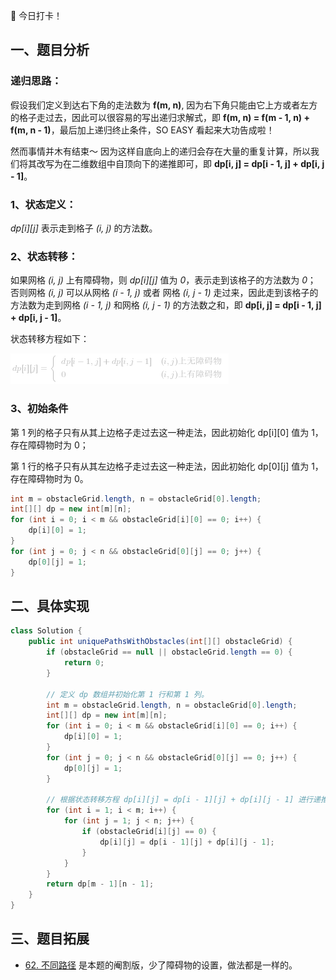 🙋 今日打卡！

## 一、题目分析

### 递归思路：

假设我们定义到达右下角的走法数为 **f(m, n)**, 因为右下角只能由它上方或者左方的格子走过去，因此可以很容易的写出递归求解式，即 **f(m, n) = f(m - 1, n) + f(m, n - 1)**，最后加上递归终止条件，SO EASY 看起来大功告成啦！

然而事情并木有结束～ 因为这样自底向上的递归会存在大量的重复计算，所以我们将其改写为在二维数组中自顶向下的递推即可，即 **dp[i, j] = dp[i - 1, j] + dp[i, j - 1]**。



### 1、状态定义：

*dp[i][j]* 表示走到格子 *(i, j)* 的方法数。

### 2、状态转移：

如果网格 *(i, j)* 上有障碍物，则 *dp[i][j]* 值为 *0*，表示走到该格子的方法数为 *0*；
否则网格 *(i, j)* 可以从网格 *(i - 1, j)* 或者 网格 *(i, j - 1)* 走过来，因此走到该格子的方法数为走到网格 *(i - 1, j)* 和网格 *(i, j - 1)* 的方法数之和，即 **dp[i, j] = dp[i - 1, j] + dp[i, j - 1]**。



状态转移方程如下：

![dp\[i\]\[j\]=\begin{cases}dp\[i-1,j\]+dp\[i,j-1\]&&{(i,j)上无障碍物}\\0&&{(i,j)上有障碍物}\end{cases} ](./p___dp_i__j__=_begin{cases}___dp_i_-_1,_j__+_dp_i,_j_-_1__&_&_{_i,_j__上无障碍物}__0_&_&_{_i,_j__上有障碍物}_end{cases}__.png) 

### 3、初始条件

第 1 列的格子只有从其上边格子走过去这一种走法，因此初始化 dp[i][0] 值为 1，存在障碍物时为 0；

第 1 行的格子只有从其左边格子走过去这一种走法，因此初始化 dp[0][j] 值为 1，存在障碍物时为 0。

``` Java
int m = obstacleGrid.length, n = obstacleGrid[0].length;
int[][] dp = new int[m][n];
for (int i = 0; i < m && obstacleGrid[i][0] == 0; i++) {
    dp[i][0] = 1;
}
for (int j = 0; j < n && obstacleGrid[0][j] == 0; j++) {
    dp[0][j] = 1;
}
```

## 二、具体实现

``` Java
class Solution {
    public int uniquePathsWithObstacles(int[][] obstacleGrid) {
        if (obstacleGrid == null || obstacleGrid.length == 0) {
            return 0;
        }
        
        // 定义 dp 数组并初始化第 1 行和第 1 列。
        int m = obstacleGrid.length, n = obstacleGrid[0].length;
        int[][] dp = new int[m][n];
        for (int i = 0; i < m && obstacleGrid[i][0] == 0; i++) {
            dp[i][0] = 1;
        }
        for (int j = 0; j < n && obstacleGrid[0][j] == 0; j++) {
            dp[0][j] = 1;
        }

        // 根据状态转移方程 dp[i][j] = dp[i - 1][j] + dp[i][j - 1] 进行递推。
        for (int i = 1; i < m; i++) {
            for (int j = 1; j < n; j++) {
                if (obstacleGrid[i][j] == 0) {
                    dp[i][j] = dp[i - 1][j] + dp[i][j - 1];
                }
            }
        }
        return dp[m - 1][n - 1];
    }
}
```

## 三、题目拓展

* [62. 不同路径](https://leetcode-cn.com/problems/unique-paths/) 是本题的阉割版，少了障碍物的设置，做法都是一样的。


